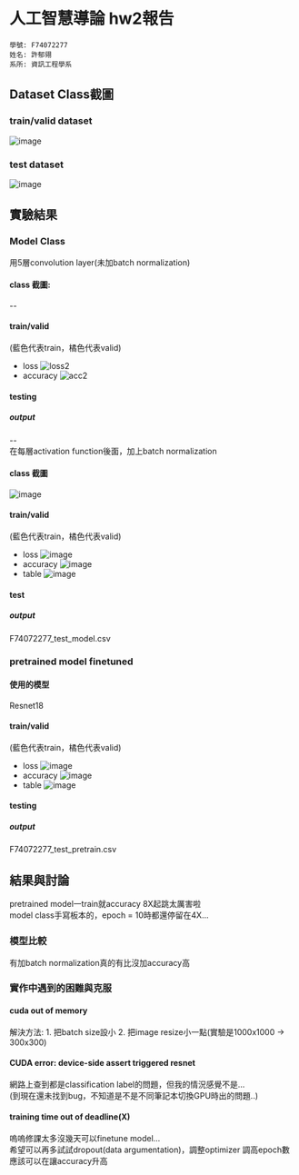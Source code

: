 # 人工智慧導論 hw2報告
```
學號: F74072277
姓名: 許郁翎
系所: 資訊工程學系
```

## Dataset Class截圖
### train/valid dataset
![image](https://user-images.githubusercontent.com/61599898/162396818-210f899d-b268-4af3-8030-b7cf1fa0a237.png)
### test dataset
![image](https://user-images.githubusercontent.com/61599898/162397152-3ca4333d-cdc9-416f-a055-f91b23afe218.png)


## 實驗結果
### Model Class
用5層convolution layer(未加batch normalization)  
#### class 截圖:  
 --  
#### train/valid
(藍色代表train，橘色代表valid)
* loss
![loss2](https://user-images.githubusercontent.com/61599898/162409215-bd159b2e-b4cc-401b-94f9-4d5da4ab6e95.png)
* accuracy
![acc2](https://user-images.githubusercontent.com/61599898/162409165-5a340a94-2fc6-43de-8c7f-e36741ea10fa.png)
#### testing
##### output
 --  
在每層activation function後面，加上batch normalization  
#### class 截圖
![image](https://user-images.githubusercontent.com/61599898/162403801-ac34a515-ef0a-4e24-a103-6897ae85fe4d.png)
#### train/valid
(藍色代表train，橘色代表valid)
* loss
![image](https://user-images.githubusercontent.com/61599898/162450863-d16d48bc-83ad-47cc-817b-e938ecc3ea3e.png)
* accuracy
![image](https://user-images.githubusercontent.com/61599898/162450891-71d2eec1-2e94-45b2-9ae9-fac8aeab6186.png)
* table
![image](https://user-images.githubusercontent.com/61599898/162473823-26ab09f5-5c06-4821-b63e-9de346d3c6a3.png)
#### test
##### output
F74072277_test_model.csv  

### pretrained model finetuned
#### 使用的模型
Resnet18
#### train/valid
(藍色代表train，橘色代表valid)
* loss
![image](https://user-images.githubusercontent.com/61599898/162406938-941c3779-9aae-4607-8fec-a550b31014b4.png)
* accuracy
![image](https://user-images.githubusercontent.com/61599898/162406988-14e5a756-bbff-495c-9afd-4046976359c5.png)
* table
![image](https://user-images.githubusercontent.com/61599898/162474647-dc57436b-fd3b-4437-ae55-ff64d9a4d97b.png)
#### testing
##### output
F74072277_test_pretrain.csv  

## 結果與討論
pretrained model一train就accuracy 8X起跳太厲害啦  
model class手寫板本的，epoch = 10時都還停留在4X...  
### 模型比較
有加batch normalization真的有比沒加accuracy高
### 實作中遇到的困難與克服
#### cuda out of memory
解決方法: 1. 把batch size設小 2. 把image resize小一點(實驗是1000x1000 -> 300x300)  
#### CUDA error: device-side assert triggered resnet
網路上查到都是classification label的問題，但我的情況感覺不是...  
(到現在還未找到bug，不知道是不是不同筆記本切換GPU時出的問題..)  
#### training time out of deadline(X)
嗚嗚修課太多沒幾天可以finetune model...  
希望可以再多試試dropout(data argumentation)，調整optimizer
調高epoch數應該可以在讓accuracy升高
